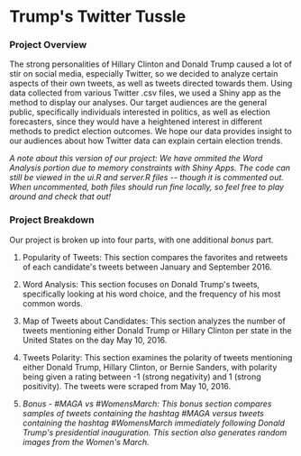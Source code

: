 # Trump's Twitter Tussle


### Project Overview
The strong personalities of Hillary Clinton and Donald Trump caused a lot of stir on social media, especially Twitter, so we decided to analyze certain aspects of their own tweets, as well as tweets directed towards them. Using data collected from various Twitter .csv files, we used a Shiny app as the method to display our analyses. Our target audiences are the general public, specifically individuals interested in politics, as well as election forecasters, since they would have a heightened interest in different methods to predict election outcomes. We hope our data provides insight to our audiences about how Twitter data can explain certain election trends.

*A note about this version of our project: We have ommited the Word Analysis portion due to memory constraints with Shiny Apps. The code can still be viewed in the ui.R and server.R files -- though it is commented out. When uncommented, both files should run fine locally, so feel free to play around and check that out!*

### Project Breakdown
Our project is broken up into four parts, with one additional *bonus* part.

1. Popularity of Tweets: This section compares the favorites and retweets of each candidate's tweets between January and September 2016.

2. Word Analysis: This section focuses on Donald Trump's tweets, specifically looking at his word choice, and the frequency of his most common words.

3. Map of Tweets about Candidates: This section analyzes the number of tweets mentioning either Donald Trump or Hillary Clinton per state in the United States on the day May 10, 2016.

4. Tweets Polarity: This section examines the polarity of tweets mentioning either Donald Trump, Hillary Clinton, or Bernie Sanders, with polarity being given a rating between -1 (strong negativity) and 1 (strong positivity). The tweets were scraped from May 10, 2016.

5. *Bonus - #MAGA vs #WomensMarch: This bonus section compares samples of tweets containing the hashtag #MAGA versus tweets containing the hashtag #WomensMarch immediately following Donald Trump's presidential inauguration. This section also generates random images from the Women's March.*
